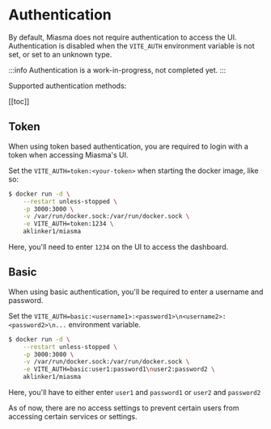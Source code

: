 # Authentication

By default, Miasma does not require authentication to access the UI. Authentication is disabled when the `VITE_AUTH` environment variable is not set, or set to an unknown type.

:::info
Authentication is a work-in-progress, not completed yet.
:::

Supported authentication methods:

[[toc]]

## Token

When using token based authentication, you are required to login with a token when accessing Miasma's UI.

Set the `VITE_AUTH=token:<your-token>` when starting the docker image, like so:

```sh
$ docker run -d \
    --restart unless-stopped \
    -p 3000:3000 \
    -v /var/run/docker.sock:/var/run/docker.sock \
    -e VITE_AUTH=token:1234 \
    aklinker1/miasma
```

Here, you'll need to enter `1234` on the UI to access the dashboard.

## Basic

When using basic authentication, you'll be required to enter a username and password.

Set the `VITE_AUTH=basic:<username1>:<password1>\n<username2>:<password2>\n...` environment variable.

```sh
$ docker run -d \
    --restart unless-stopped \
    -p 3000:3000 \
    -v /var/run/docker.sock:/var/run/docker.sock \
    -e VITE_AUTH=basic:user1:password1\nuser2:password2 \
    aklinker1/miasma
```

Here, you'll have to either enter `user1` and `password1` or `user2` and `password2`

As of now, there are no access settings to prevent certain users from accessing certain services or settings.
